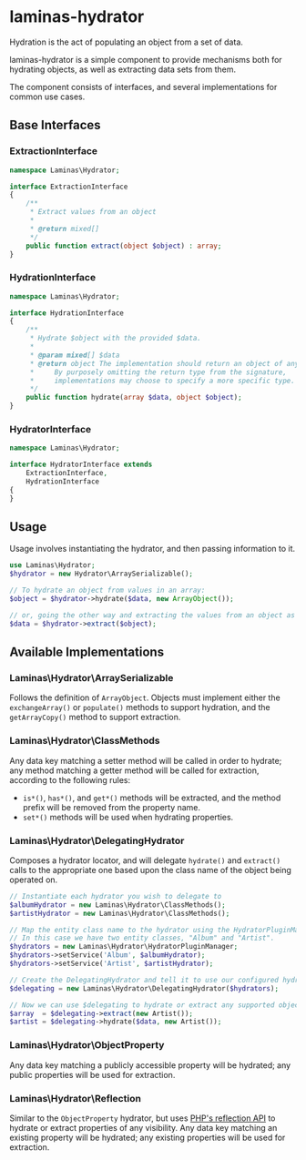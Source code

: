 # laminas-hydrator

Hydration is the act of populating an object from a set of data.

laminas-hydrator is a simple component to provide mechanisms both for hydrating
objects, as well as extracting data sets from them.

The component consists of interfaces, and several implementations for common use cases.

## Base Interfaces

### ExtractionInterface

```php
namespace Laminas\Hydrator;

interface ExtractionInterface
{
    /**
     * Extract values from an object
     *
     * @return mixed[]
     */
    public function extract(object $object) : array;
}
```

### HydrationInterface

```php
namespace Laminas\Hydrator;

interface HydrationInterface
{
    /**
     * Hydrate $object with the provided $data.
     *
     * @param mixed[] $data
     * @return object The implementation should return an object of any type.
     *     By purposely omitting the return type from the signature,
     *     implementations may choose to specify a more specific type.
     */
    public function hydrate(array $data, object $object);
}
```

### HydratorInterface

```php
namespace Laminas\Hydrator;

interface HydratorInterface extends
    ExtractionInterface,
    HydrationInterface
{
}
```

## Usage

Usage involves instantiating the hydrator, and then passing information to it.

```php
use Laminas\Hydrator;
$hydrator = new Hydrator\ArraySerializable();

// To hydrate an object from values in an array:
$object = $hydrator->hydrate($data, new ArrayObject());

// or, going the other way and extracting the values from an object as an array:
$data = $hydrator->extract($object);
```

## Available Implementations

### Laminas\\Hydrator\\ArraySerializable

Follows the definition of `ArrayObject`. Objects must implement either the `exchangeArray()` or
`populate()` methods to support hydration, and the `getArrayCopy()` method to support extraction.

### Laminas\\Hydrator\\ClassMethods

Any data key matching a setter method will be called in order to hydrate; any method matching a
getter method will be called for extraction, according to the following rules:

- `is*()`, `has*()`, and `get*()` methods will be extracted, and the method
  prefix will be removed from the property name.
- `set*()` methods will be used when hydrating properties.

### Laminas\\Hydrator\\DelegatingHydrator

Composes a hydrator locator, and will delegate `hydrate()` and `extract()` calls
to the appropriate one based upon the class name of the object being operated
on.

```php
// Instantiate each hydrator you wish to delegate to
$albumHydrator = new Laminas\Hydrator\ClassMethods();
$artistHydrator = new Laminas\Hydrator\ClassMethods();

// Map the entity class name to the hydrator using the HydratorPluginManager.
// In this case we have two entity classes, "Album" and "Artist".
$hydrators = new Laminas\Hydrator\HydratorPluginManager;
$hydrators->setService('Album', $albumHydrator);
$hydrators->setService('Artist', $artistHydrator);

// Create the DelegatingHydrator and tell it to use our configured hydrator locator
$delegating = new Laminas\Hydrator\DelegatingHydrator($hydrators);

// Now we can use $delegating to hydrate or extract any supported object
$array  = $delegating->extract(new Artist());
$artist = $delegating->hydrate($data, new Artist());
```

### Laminas\\Hydrator\\ObjectProperty

Any data key matching a publicly accessible property will be hydrated; any public properties
will be used for extraction.

### Laminas\\Hydrator\\Reflection

Similar to the `ObjectProperty` hydrator, but uses [PHP's reflection API](http://php.net/manual/en/intro.reflection.php)
to hydrate or extract properties of any visibility. Any data key matching an
existing property will be hydrated; any existing properties will be used for
extraction.
